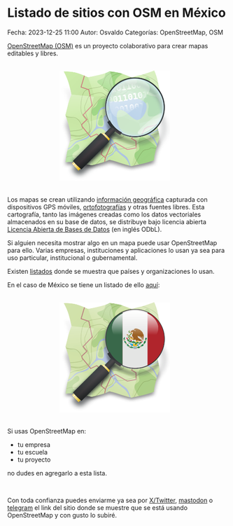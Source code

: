 Listado de sitios con OSM en México
==================================

Fecha: 2023-12-25 11:00
Autor: Osvaldo
Categorías: OpenStreetMap, OSM

[OpenStreetMap (OSM)](https://www.openstreetmap.org/) es un proyecto colaborativo para crear mapas editables y libres.

<br />
<center>
<a href="https://www.openstreetmap.org/">
<img class="img-responsive" style="width:50%;height:auto;margin-right:12px;" src="2023-12-25-Listado-osm-mx/Openstreetmap_logo.png" alt="OSM" width="250" height="325">
</a>
</center>
<br />

<!-- break -->

Los mapas se crean utilizando [información geográfica](https://es.wikipedia.org/wiki/Informaci%C3%B3n_geogr%C3%A1fica) capturada con dispositivos GPS móviles, [ortofotografías](https://es.wikipedia.org/wiki/Ortofotograf%C3%ADa) y otras fuentes libres. Esta cartografía, tanto las imágenes creadas como los datos vectoriales almacenados en su base de datos, se distribuye bajo licencia abierta [Licencia Abierta de Bases de Datos](https://es.wikipedia.org/wiki/Licencia_Abierta_de_Bases_de_Datos) (en inglés ODbL).

Si alguien necesita mostrar algo en un mapa puede usar OpenStreetMap para ello. Varias empresas, instituciones y aplicaciones lo usan ya sea para uso particular, institucional o gubernamental.

Existen [listados](https://wiki.openstreetmap.org/wiki/ES:LatAm/P%C3%A1ginas_web_y_aplicaciones) donde se muestra que países y organizaciones lo usan.

En el caso de México se tiene un listado de ello [aquí](https://wiki.openstreetmap.org/wiki/ES:M%C3%A9xico/P%C3%A1ginas_web_y_aplicaciones_que_usan_los_mapas_de_OpenStreetMap):

<br />
<center>
<a href="https://wiki.openstreetmap.org/wiki/ES:M%C3%A9xico/P%C3%A1ginas_web_y_aplicaciones_que_usan_los_mapas_de_OpenStreetMap">
<img class="img-responsive" style="width:50%;height:auto;margin-right:12px;" src="2023-12-25-Listado-osm-mx/OpenStreetMap-Mexico.png" alt="OSM" width="250" height="325">
</a>
</center>
<br />

Si usas OpenStreetMap en:

* tu empresa
* tu escuela
* tu proyecto

no dudes en agregarlo a esta lista.

<br />

Con toda confianza puedes enviarme ya sea por [X/Twitter](https://twitter.com/osvaldo_salazar), [mastodon](https://mastodon.social/@chicoxxx) o [telegram](https://t.me/joinchat/AhKXM0m4OTrdeN2x2yz1VQ) el link del sitio donde se muestre que se está usando OpenStreetMap y con gusto lo subiré.

